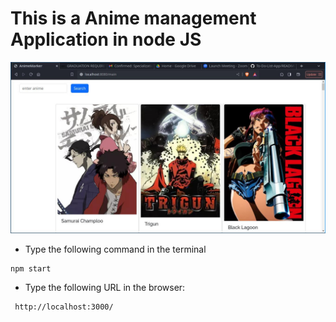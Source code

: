 # This is a Anime management Application in node JS

!["TODO"](ArcoLinux-2024-05-31-1717160958_screenshot_1366x768.jpg)

- Type the following command in the terminal

```
npm start
```

- Type the following URL in the browser:

```
 http://localhost:3000/
```

